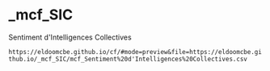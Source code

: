 # _mcf_SIC
 Sentiment d'Intelligences Collectives

`https://eldoomcbe.github.io/cf/#mode=preview&file=https://eldoomcbe.github.io/_mcf_SIC/mcf_Sentiment%20d'Intelligences%20Collectives.csv`
